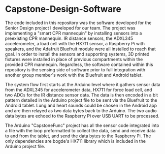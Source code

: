 # Capstone-Design-Software

The code included in this repository was the software developed for the Senior Design project I developed for our team.
The project was implementing a "smart CPR mannequin" by installing sensors into a preexisting CPR mannequin.
IR distance sensors, the ADXL345 accelerometer, a load cell with the HX711 sensor, a Raspberry Pi with speakers, and the Adafruit Bluefruit module were all installed to reach that goal.
In order to install the sensors and supporting systems, 3D printed fixtures were installed in place of previous compartments within the provided CPR mannequin.
Regardless, the software contained within this repository is the sensing side of software prior to full integration with another group member's work with the Bluefruit and Android tablet.

The system flow first starts at the Arduino level where it gathers sensor data from the ADXL345 for accelerometer data, HX711 for force load cell, and two ADCs for the IR distance sensor data.
The data is then encoded in a bit pattern detailed in the Arduino project file to be sent via the Bluefruit to the Android tablet.
Lung and heart sounds could be chosen in the Android app and are then relayed as two data bytes back to the Arduino.
The two audio data bytes are echoed to the Raspberry Pi over USB UART to be processed.

The Arduino "CapstoneFunc" project has all the sensor code integrated into a file with the loop preformatted to collect the data, send and receive data to and from the tablet, and send the data bytes to the Raspberry Pi.
The only dependencies are bogde's HX711 library which is included in the Arduino project file.
